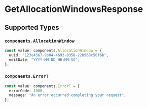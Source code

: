 # GetAllocationWindowsResponse


## Supported Types

### `components.AllocationWindow`

```typescript
const value: components.AllocationWindow = {
  uuid: "123e4567-9b04-4693-8358-22b568c50f6b",
  editDate: "YYYY-MM-DD HH:MM:SS",
};
```

### `components.ErrorT`

```typescript
const value: components.ErrorT = {
  errorCode: 1000,
  message: "An error occurred completing your request",
};
```

